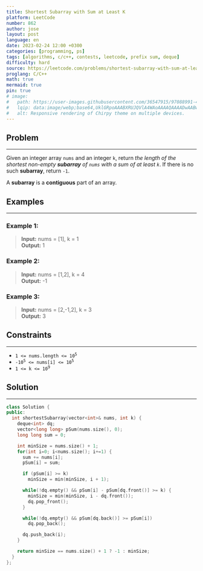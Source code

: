 ```yaml
---
title: Shortest Subarray with Sum at Least K
platform: LeetCode
number: 862
author: jose
layout: post
language: en
date: 2023-02-24 12:00 +0300
categories: [programming, ps]
tags: [algorithms, c/c++, contests, leetcode, prefix sum, deque]
difficulty: hard
source: https://leetcode.com/problems/shortest-subarray-with-sum-at-least-k/
proglang: C/C++
math: true
mermaid: true
pin: true
# image:
#   path: https://user-images.githubusercontent.com/36547915/97088991-45da5d00-1652-11eb-900f-80d106540f4f.png
#   lqip: data:image/webp;base64,UklGRpoAAABXRUJQVlA4WAoAAAAQAAAADwAABwAAQUxQSDIAAAARL0AmbZurmr57yyIiqE8oiG0bejIYEQTgqiDA9vqnsUSI6H+oAERp2HZ65qP/VIAWAFZQOCBCAAAA8AEAnQEqEAAIAAVAfCWkAALp8sF8rgRgAP7o9FDvMCkMde9PK7euH5M1m6VWoDXf2FkP3BqV0ZYbO6NA/VFIAAAA
#   alt: Responsive rendering of Chirpy theme on multiple devices.
---
```

## Problem
---
Given an integer array `nums` and an integer `k`, return *the length of the shortest non-empty **subarray** of `nums` with a sum of at least `k`*. If there is no such **subarray**, return `-1`.  

A **subarray** is a **contiguous** part of an array.  

## Examples
---
### **Example 1:**  
>**Input:** nums = [1], k = 1  
>**Output:** 1  

### **Example 2:**  
>**Input:** nums = [1,2], k = 4  
>**Output:** -1  

### **Example 3:**  
>**Input:** nums = [2,-1,2], k = 3  
>**Output:** 3  

## Constraints
---
- <code>1 <= nums.length <= 10<sup>5</sup></code>
- <code>-10<sup>5</sup> <= nums[i] <= 10<sup>5</sup></code>
- <code>1 <= k <= 10<sup>9</sup></code>

## Solution
---
```c++
class Solution {
public:
  int shortestSubarray(vector<int>& nums, int k) {
    deque<int> dq;
    vector<long long> pSum(nums.size(), 0);
    long long sum = 0;

    int minSize = nums.size() + 1;
    for(int i=0; i<nums.size(); i+=1) {
      sum += nums[i];
      pSum[i] = sum;

      if (pSum[i] >= k)
        minSize = min(minSize, i + 1);

      while(!dq.empty() && pSum[i] - pSum[dq.front()] >= k) {
        minSize = min(minSize, i - dq.front());
        dq.pop_front();
      }

      while(!dq.empty() && pSum[dq.back()] >= pSum[i])
        dq.pop_back();

      dq.push_back(i);
    }

    return minSize == nums.size() + 1 ? -1 : minSize;
  }
};
```
